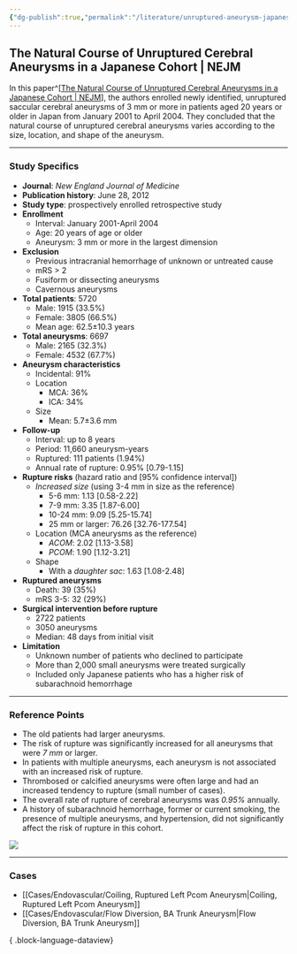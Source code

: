 ```yaml
---
{"dg-publish":true,"permalink":"/literature/unruptured-aneurysm-japanese-2012/","tags":["aneurysm","aneurysm/unruptured","Japanese","NEJM"],"created":"2023-11-11T13:48:16.264-08:00","updated":"2023-11-11T20:39:27.122-08:00"}
---
```



## The Natural Course of Unruptured Cerebral Aneurysms in a Japanese Cohort | NEJM

In this paper^[[The Natural Course of Unruptured Cerebral Aneurysms in a Japanese Cohort | NEJM](https://www.nejm.org/doi/full/10.1056/NEJMoa1113260)], the authors enrolled newly identified, unruptured saccular cerebral aneurysms of 3 mm or more in patients aged 20 years or older in Japan from January 2001 to April 2004. They concluded that the natural course of unruptured cerebral aneurysms varies according to the size, location, and shape of the aneurysm.

---

### Study Specifics

- **Journal**: *New England Journal of Medicine*
- **Publication history**: June 28, 2012
- **Study type**: prospectively enrolled retrospective study
- **Enrollment**
	- Interval: January 2001-April 2004
	- Age: 20 years of age or older
	- Aneurysm: 3 mm or more in the largest dimension
- **Exclusion**
	- Previous intracranial hemorrhage of unknown or untreated cause
	- mRS > 2
	- Fusiform or dissecting aneurysms
	- Cavernous aneurysms
- **Total patients**: 5720
	- Male: 1915 (33.5%)
	- Female: 3805 (66.5%)
	- Mean age: 62.5±10.3 years
- **Total aneurysms**: 6697
	- Male: 2165 (32.3%)
	- Female: 4532 (67.7%)
- **Aneurysm characteristics**
	- Incidental: 91%
	- Location
		- MCA: 36%
		- ICA: 34%
	- Size
		- Mean: 5.7±3.6 mm
- **Follow-up**
	- Interval: up to 8 years
	- Period: 11,660 aneurysm-years
	- Ruptured: 111 patients (1.94%)
	- Annual rate of rupture: 0.95% \[0.79-1.15\]
- **Rupture risks** (hazard ratio and \[95% confidence interval\])
	- *Increased size* (using 3-4 mm in size as the reference)
		- 5-6 mm: 1.13 \[0.58-2.22\]
		- 7-9 mm: 3.35 \[1.87-6.00\]
		- 10-24 mm: 9.09 \[5.25-15.74\]
		- 25 mm or larger: 76.26 \[32.76-177.54\]
	- Location (MCA aneurysms as the reference)
		- *ACOM*: 2.02 \[1.13-3.58\]
		- *PCOM*: 1.90 \[1.12-3.21\]
	- Shape
		- With a *daughter sac*: 1.63 \[1.08-2.48\]
- **Ruptured aneurysms**
	- Death: 39 (35%)
	- mRS 3-5: 32 (29%)
- **Surgical intervention before rupture**
	- 2722 patients
	- 3050 aneurysms
	- Median: 48 days from initial visit
- **Limitation**
	- Unknown number of patients who declined to participate
	- More than 2,000 small aneurysms were treated surgically
	- Included only Japanese patients who has a higher risk of subarachnoid hemorrhage

---

### Reference Points

- The old patients had larger aneurysms.
- The risk of rupture was significantly increased for all aneurysms that were *7 mm* or larger.
- In patients with multiple aneurysms, each aneurysm is not associated with an increased risk of rupture.
- Thrombosed or calcified aneurysms were often large and had an increased tendency to rupture (small number of cases).
- The overall rate of rupture of cerebral aneurysms was *0.95%* annually.
- A history of subarachnoid hemorrhage, former or current smoking, the presence of multiple aneurysms, and hypertension, did not significantly affect the risk of rupture in this cohort.

![](https://www.nejm.org/na101/home/literatum/publisher/mms/journals/content/nejm/2012/nejm_2012.366.issue-26/nejmoa1113260/20130620/images/img_xlarge/nejmoa1113260_t3.jpeg)

---

### Cases

- [[Cases/Endovascular/Coiling, Ruptured Left Pcom Aneurysm\|Coiling, Ruptured Left Pcom Aneurysm]]
- [[Cases/Endovascular/Flow Diversion, BA Trunk Aneurysm\|Flow Diversion, BA Trunk Aneurysm]]

{ .block-language-dataview}
